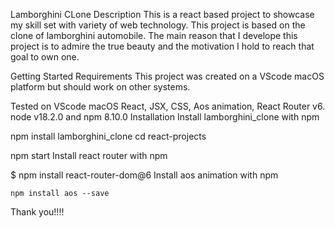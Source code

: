 Lamborghini CLone
Description
This is a react based project to showcase my skill set with variety of web technology. This project is based on the clone of lamborghini automobile. The main reason that I develope this project is to admire the true beauty and the motivation I hold to reach that goal to own one.

Getting Started
Requirements
This project was created on a VScode macOS platform but should work on other systems.

Tested on VScode macOS
React, JSX, CSS, Aos animation, React Router v6.
node v18.2.0 and npm 8.10.0
Installation
Install lamborghini_clone with npm

  npm install lamborghini_clone
  cd react-projects

  npm start
Install react router with npm

  $ npm install react-router-dom@6
Install aos animation with npm

    npm install aos --save
Thank you!!!!
